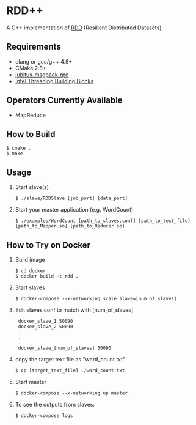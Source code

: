 # RDD++

A C++ implementation of [RDD](https://www.usenix.org/system/files/conference/nsdi12/nsdi12-final138.pdf) (Resilient Distributed Datasets).

## Requirements ##

* clang or gcc/g++ 4.8+
* CMake 2.8+
* [jubitus-msgpack-rpc](https://github.com/jubatus/jubatus-msgpack-rpc/tree/master/cpp)
* [Intel Threading Building Blocks](https://www.threadingbuildingblocks.org/)

## Operators Currently Available ##

* MapReduce

## How to Build ##
    
```
$ cmake .
$ make
```

## Usage ##

1. Start slave(s)

    ```
    $ ./slave/RDDSlave [job_port] [data_port]
    ```
    
2.  Start your master application (e.g. WordCount)

    ```
    $ ./examples/WordCount [path_to_slaves.conf] [path_to_text_file] [path_to_Mapper.so] [path_to_Reducer.so]
    ```

## How to Try on Docker ##

1. Build image

    ```
    $ cd docker
    $ docker build -t rdd .
    ```

2. Start slaves

    ```
    $ docker-compose --x-networking scale slave=[num_of_slaves]
    ```

3. Edit slaves.conf to match with [num_of_slaves]

        docker_slave_1 50090
        docker_slave_2 50090
        .
        .
        .
        docker_slave_[num_of_slaves] 50090
    
4. copy the target text file as "word_count.txt"

    ```
    $ cp [target_text_file] ./word_count.txt
    ```

4. Start master

    ```
    $ docker-compose --x-networking up master
    ```

6. To see the outputs from slaves:

    ```
    $ docker-compose logs
    ```